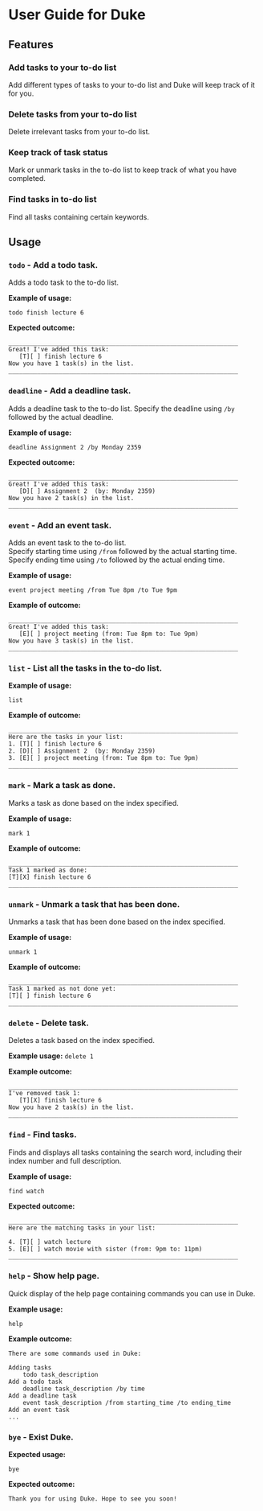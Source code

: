 # User Guide for Duke

## Features 

### Add tasks to your to-do list

Add different types of tasks to your to-do list and Duke will keep track of it for you.

### Delete tasks from your to-do list

Delete irrelevant tasks from your to-do list.

### Keep track of task status

Mark or unmark tasks in the to-do list to keep track of what you have completed.

### Find tasks in to-do list

Find all tasks containing certain keywords. 


## Usage

### `todo` - Add a todo task.

Adds a todo task to the to-do list.

**Example of usage:** 

`todo finish lecture 6`

**Expected outcome:**


```
________________________________________________________________
Great! I've added this task:
   [T][ ] finish lecture 6
Now you have 1 task(s) in the list.
________________________________________________________________
```
### `deadline` - Add a deadline task.

Adds a deadline task to the to-do list. Specify the deadline using `/by` followed by the actual deadline.

**Example of usage:**

`deadline Assignment 2 /by Monday 2359`

**Expected outcome:**

```
________________________________________________________________
Great! I've added this task:
   [D][ ] Assignment 2  (by: Monday 2359)
Now you have 2 task(s) in the list.
________________________________________________________________
```

### `event` - Add an event task.
Adds an event task to the to-do list.  
Specify starting time using `/from` followed by the actual starting time.  
Specify ending time using `/to` followed by the actual ending time.

**Example of usage:**

`event project meeting /from Tue 8pm /to Tue 9pm`

**Example of outcome:**
```
________________________________________________________________
Great! I've added this task:
   [E][ ] project meeting (from: Tue 8pm to: Tue 9pm)
Now you have 3 task(s) in the list.
________________________________________________________________
```

### `list` - List all the tasks in the to-do list.

**Example of usage:**

`list`

**Example of outcome:**

```
________________________________________________________________
Here are the tasks in your list:
1. [T][ ] finish lecture 6
2. [D][ ] Assignment 2  (by: Monday 2359)
3. [E][ ] project meeting (from: Tue 8pm to: Tue 9pm)
________________________________________________________________
```

### `mark` - Mark a task as done.

Marks a task as done based on the index specified.

**Example of usage:**

`mark 1`

**Example of outcome:**

```
________________________________________________________________
Task 1 marked as done:
[T][X] finish lecture 6
________________________________________________________________
```

### `unmark` - Unmark a task that has been done.

Unmarks a task that has been done based on the index specified.

**Example of usage:**

`unmark 1`

**Example of outcome:**

```
________________________________________________________________
Task 1 marked as not done yet:
[T][ ] finish lecture 6
________________________________________________________________
```

### `delete` - Delete task.

Deletes a task based on the index specified.

**Example usage:**
`delete 1`

**Example outcome:**
```
________________________________________________________________
I've removed task 1:
   [T][X] finish lecture 6
Now you have 2 task(s) in the list.
________________________________________________________________
```

### `find` - Find tasks.

Finds and displays all tasks containing the search word, including their index number and full description.

**Example of usage:**

`find watch`

**Expected outcome:**
```
________________________________________________________________
Here are the matching tasks in your list:

4. [T][ ] watch lecture
5. [E][ ] watch movie with sister (from: 9pm to: 11pm)
________________________________________________________________
```

### `help` - Show help page.

Quick display of the help page containing commands you can use in Duke.

**Example usage:**

`help`

**Example outcome:**
```
There are some commands used in Duke:

Adding tasks
    todo task_description                                           Add a todo task
    deadline task_description /by time                              Add a deadline task
    event task_description /from starting_time /to ending_time      Add an event task
...
```

### `bye` - Exist Duke.

**Expected usage:**

`bye`

**Expected outcome:**
```
Thank you for using Duke. Hope to see you soon!
```